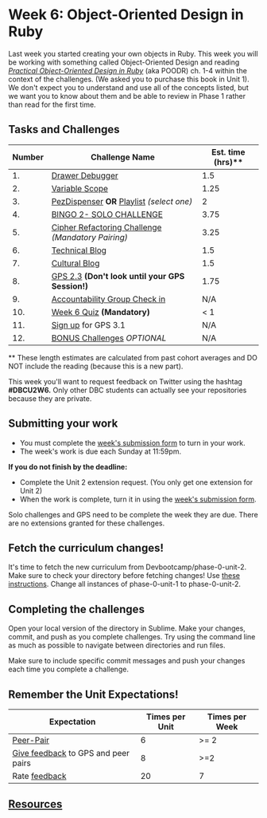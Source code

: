 # Week 6: Object-Oriented Design in Ruby

<!-- Week 6 challenges will be published by 10:00am PST on Monday morning. -->

Last week you started creating your own objects in Ruby. This week you will be working with something called Object-Oriented Design and reading [*Practical Object-Oriented Design in Ruby*](http://www.poodr.com/) (aka POODR) ch. 1-4 within the context of the challenges. (We asked you to purchase this book in Unit 1). We don't expect you to understand and use all of the concepts listed, but we want you to know about them and be able to review in Phase 1 rather than read for the first time.

## Tasks and Challenges

Number | Challenge Name | Est. time (hrs)**
-------|----------------|----------
1. | [Drawer Debugger](drawer-debugger) | 1.5
2. | [Variable Scope](variable-scope) | 1.25
3. | [PezDispenser](PezDispenser) **OR** [Playlist](playlist) *(select one)* | 2
4. | [BINGO 2- SOLO CHALLENGE](bingo-2-solo-challenge) | 3.75
5. | [Cipher Refactoring Challenge](cipher-challenge) *(Mandatory Pairing)* | 3.25
6. | [Technical Blog](technical-blog.md) | 1.5
7. | [Cultural Blog](cultural-blog.md) | 1.5
8. | [GPS 2.3](gps2-3) **(Don't look until your GPS Session!)** <br> | 1.75
9. | [Accountability Group Check in](accountability-group.md) | N/A
10. | [Week 6 Quiz](https://www.classmarker.com/online-test/start/?quiz=3bg555675b268223) **(Mandatory)**| < 1
11. | [Sign up](https://phase0.devbootcamp.com/) for GPS 3.1 | N/A
12. | [BONUS Challenges](BONUS-challenges) *OPTIONAL* | N/A

** These length estimates are calculated from past cohort averages and DO NOT include the reading (because this is a new part).

This week you'll want to request feedback on Twitter using the hashtag **#DBCU2W6.** Only other DBC students can actually see your repositories because they are private.

## Submitting your work
- You must complete the [week's submission form](http://apply.devbootcamp.com) to turn in your work.
- The week's work is due each Sunday at 11:59pm.

**If you do not finish by the deadline:**
- Complete the Unit 2 extension request. (You only get one extension for Unit 2)
- When the work is complete, turn it in using the [week's submission form](http://apply.devbootcamp.com).

Solo challenges and GPS need to be complete the week they are due. There are no extensions granted for these challenges.

## Fetch the curriculum changes!

It's time to fetch the new curriculum from Devbootcamp/phase-0-unit-2. Make sure to check your directory before fetching changes! Use [these instructions](https://github.com/Devbootcamp/phase-0-handbook/blob/master/fetching-changes.md). Change all instances of phase-0-unit-1 to phase-0-unit-2.

## Completing the challenges

Open your local version of the directory in Sublime. Make your changes, commit, and push as you complete challenges. Try using the command line as much as possible to navigate between directories and run files.

Make sure to include specific commit messages and push your changes each time you complete a challenge.

## Remember the Unit Expectations!

Expectation | Times per Unit | Times per Week
------------|----------|---------
[Peer-Pair](https://github.com/Devbootcamp/phase-0-handbook/blob/master/peer-pairing-sessions.md) | 6 | >= 2
[Give feedback](https://socrates.devbootcamp.com/feedback/new) to GPS and peer pairs | 8 | >=2
Rate [feedback](https://socrates.devbootcamp.com/feedback) | 20 | 7

## [Resources](https://github.com/Devbootcamp/phase-0-handbook/blob/master/resources.md)

